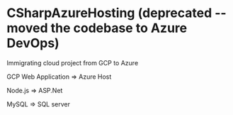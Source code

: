 # CSharpAzureHosting (deprecated -- moved the codebase to Azure DevOps)
Immigrating cloud project from GCP to Azure


GCP Web Application => Azure Host

Node.js => ASP.Net

MySQL => SQL server
